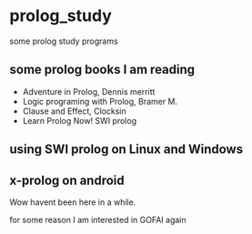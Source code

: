 # prolog_study
some prolog study programs


## some prolog books I am reading
- Adventure in Prolog, Dennis merritt
- Logic programing with Prolog, Bramer M.
- Clause and Effect, Clocksin
- Learn Prolog Now! SWI prolog

## using SWI prolog on Linux and Windows
## x-prolog on android

Wow havent been here in a while. 

for some  reason I am interested in GOFAI again

